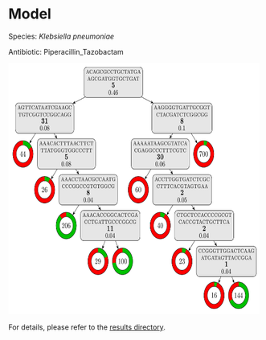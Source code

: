
# Model

Species: *Klebsiella pneumoniae*

Antibiotic: Piperacillin_Tazobactam

<img src="./model.png" width=500 height=500 />

For details, please refer to the [results directory](../../../../../results/cart_b/klebsiella%20pneumoniae/piperacillin_tazobactam/repeat_4/).

